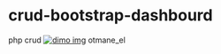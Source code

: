 # crud-bootstrap-dashbourd
php crud
<a href="https://webeeuf.000webhostapp.com/index.php"><img src="https://controle-php.000webhostapp.com/dimo.jpg" alt="dimo img"></a>
otmane_el
